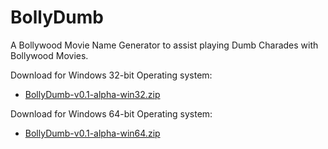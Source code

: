 # BollyDumb
A Bollywood Movie Name Generator to assist playing Dumb Charades with Bollywood Movies.


Download for Windows 32-bit Operating system:
- [BollyDumb-v0.1-alpha-win32.zip](https://github.com/ravigupta-art/BollyDumb/raw/master/bin/BollyDumb-v0.1-alpha-win32.zip)

Download for Windows 64-bit Operating system:
- [BollyDumb-v0.1-alpha-win64.zip](https://github.com/ravigupta-art/BollyDumb/raw/master/bin/BollyDumb-v0.1-alpha-win64.zip)
